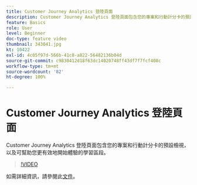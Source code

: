 ```yaml
---
title: Customer Journey Analytics 登陸頁面
description: Customer Journey Analytics 登陸頁面包含您的專案和行動計分卡的預設檢視，以及可幫助您更有效地開始體驗的學習區段。
feature: Basics
role: User
level: Beginner
doc-type: feature video
thumbnail: 343041.jpg
kt: 10422
exl-id: 4c05f97d-566b-41c8-a822-56482136b04d
source-git-commit: c9830412d18f63dc14020748ff43df7f7fcf408c
workflow-type: tm+mt
source-wordcount: '82'
ht-degree: 100%

---
```


# Customer Journey Analytics 登陸頁面

Customer Journey Analytics 登陸頁面包含您的專案和行動計分卡的預設檢視，以及可幫助您更有效地開始體驗的學習區段。

>[!VIDEO](https://video.tv.adobe.com/v/343041/?quality=12&learn=on)

如需詳細資訊，請參閱此[文件](https://experienceleague.adobe.com/docs/analytics-platform/using/cja-overview/landing.html?lang=zh-Hant)。
